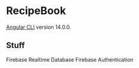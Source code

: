 # RecipeBook

[Angular CLI](https://github.com/angular/angular-cli) version 14.0.0.

## Stuff

Firebase Realtime Database
Firebase Authentication
